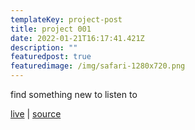 ```yaml
---
templateKey: project-post
title: project 001
date: 2022-01-21T16:17:41.421Z
description: ""
featuredpost: true
featuredimage: /img/safari-1280x720.png
---
```

find something new to listen to

[live](http://artist-explorer.herokuapp.com) | [source](http://github.com/tiffbouchard/artist-explorer)